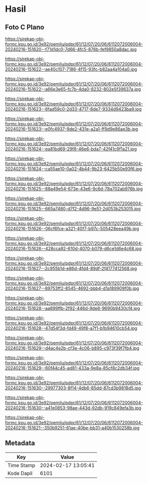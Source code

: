 # Hasil

## Foto C Plano

https://sirekap-obj-formc.kpu.go.id/3e92/pemilu/pdpr/61/12/07/20/06/6112072006004-20240216-151620--f71d1dc0-7d66-4fc5-876b-fef9850a8dac.jpg

https://sirekap-obj-formc.kpu.go.id/3e92/pemilu/pdpr/61/12/07/20/06/6112072006004-20240216-151622--ae40c107-7186-4f15-93fc-b82aa4a104a0.jpg

https://sirekap-obj-formc.kpu.go.id/3e92/pemilu/pdpr/61/12/07/20/06/6112072006004-20240216-151622--a66e3e65-fc7b-4da0-8232-802e5f39637a.jpg

https://sirekap-obj-formc.kpu.go.id/3e92/pemilu/pdpr/61/12/07/20/06/6112072006004-20240216-151623--6fad59c0-2d33-4717-8de7-9334d9423ba9.jpg

https://sirekap-obj-formc.kpu.go.id/3e92/pemilu/pdpr/61/12/07/20/06/6112072006004-20240216-151623--e0fc4937-9de2-431e-a2a1-ff9d9e86ae3b.jpg

https://sirekap-obj-formc.kpu.go.id/3e92/pemilu/pdpr/61/12/07/20/06/6112072006004-20240216-151624--ea81bd69-29f8-46e6-bda7-42f41c9f1a21.jpg

https://sirekap-obj-formc.kpu.go.id/3e92/pemilu/pdpr/61/12/07/20/06/6112072006004-20240216-151624--ca55ae10-0a02-4b44-9b23-6425b50e93f6.jpg

https://sirekap-obj-formc.kpu.go.id/3e92/pemilu/pdpr/61/12/07/20/06/6112072006004-20240216-151625--88a49e54-673e-43e6-9c6d-78a702ab976b.jpg

https://sirekap-obj-formc.kpu.go.id/3e92/pemilu/pdpr/61/12/07/20/06/6112072006004-20240216-151625--665a7480-d7f2-4d96-9e51-2d053b253015.jpg

https://sirekap-obj-formc.kpu.go.id/3e92/pemilu/pdpr/61/12/07/20/06/6112072006004-20240216-151626--06cf6fce-a321-40f7-b97c-505428eea49b.jpg

https://sirekap-obj-formc.kpu.go.id/3e92/pemilu/pdpr/61/12/07/20/06/6112072006004-20240216-151626--428cca92-610d-4070-b079-d6ce1d6e4c68.jpg

https://sirekap-obj-formc.kpu.go.id/3e92/pemilu/pdpr/61/12/07/20/06/6112072006004-20240216-151627--2c955b1d-e86d-4fd4-89df-2f4177412568.jpg

https://sirekap-obj-formc.kpu.go.id/3e92/pemilu/pdpr/61/12/07/20/06/6112072006004-20240216-151627--89753ff2-8545-4692-bbb4-d1a189909f0b.jpg

https://sirekap-obj-formc.kpu.go.id/3e92/pemilu/pdpr/61/12/07/20/06/6112072006004-20240216-151628--aa899ffb-2f92-446d-9de8-9690b9430cf4.jpg

https://sirekap-obj-formc.kpu.go.id/3e92/pemilu/pdpr/61/12/07/20/06/6112072006004-20240216-151628--47d54f3d-fd49-49f8-a7f1-b1b94610cb54.jpg

https://sirekap-obj-formc.kpu.go.id/3e92/pemilu/pdpr/61/12/07/20/06/6112072006004-20240216-151629--d4ac4e2b-cf3e-4c06-b895-c973f39f7fb4.jpg

https://sirekap-obj-formc.kpu.go.id/3e92/pemilu/pdpr/61/12/07/20/06/6112072006004-20240216-151629--60f44c45-ad81-433a-9e8a-85cf8c2db34f.jpg

https://sirekap-obj-formc.kpu.go.id/3e92/pemilu/pdpr/61/12/07/20/06/6112072006004-20240216-151630--29977303-8f14-4db6-85dd-87cd3b9818d5.jpg

https://sirekap-obj-formc.kpu.go.id/3e92/pemilu/pdpr/61/12/07/20/06/6112072006004-20240216-151630--a41e0853-98ae-443d-92db-919c849efa3b.jpg

https://sirekap-obj-formc.kpu.go.id/3e92/pemilu/pdpr/61/12/07/20/06/6112072006004-20240216-151621--350b9251-61ae-40be-bb31-a40b1530258b.jpg


## Metadata

| Key        | Value               |
| ---------- | ------------------- |
| Time Stamp | 2024-02-17 13:05:41 |
| Kode Dapil | 6101                |



